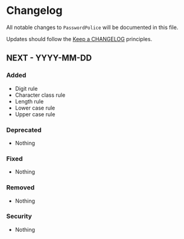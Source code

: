 # Changelog

All notable changes to `PasswordPolice` will be documented in this file.

Updates should follow the [Keep a CHANGELOG](http://keepachangelog.com/) principles.

## NEXT - YYYY-MM-DD

### Added
- Digit rule
- Character class rule
- Length rule
- Lower case rule
- Upper case rule

### Deprecated
- Nothing

### Fixed
- Nothing

### Removed
- Nothing

### Security
- Nothing
